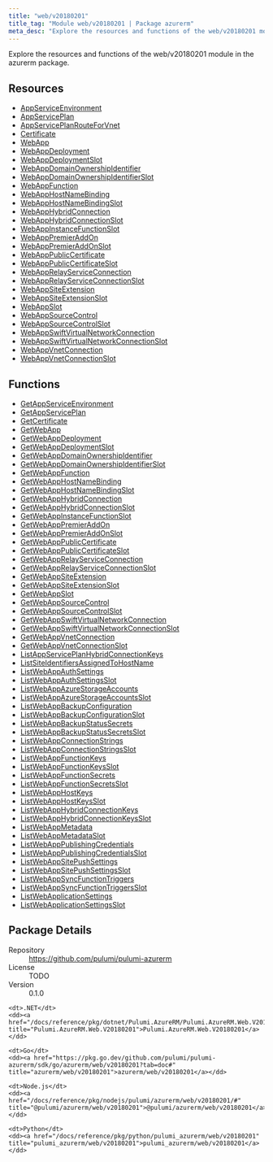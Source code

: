```yaml
---
title: "web/v20180201"
title_tag: "Module web/v20180201 | Package azurerm"
meta_desc: "Explore the resources and functions of the web/v20180201 module in the azurerm package."
---
```


<!-- WARNING: this file was generated by Pulumi Docs Generator. -->
<!-- Do not edit by hand unless you're certain you know what you are doing! -->

Explore the resources and functions of the web/v20180201 module in the azurerm package.

<h2 id="resources">Resources</h2>
<ul class="api">
    <li><a href="appserviceenvironment" title="AppServiceEnvironment"><span class="symbol resource"></span>AppServiceEnvironment</a></li>
    <li><a href="appserviceplan" title="AppServicePlan"><span class="symbol resource"></span>AppServicePlan</a></li>
    <li><a href="appserviceplanrouteforvnet" title="AppServicePlanRouteForVnet"><span class="symbol resource"></span>AppServicePlanRouteForVnet</a></li>
    <li><a href="certificate" title="Certificate"><span class="symbol resource"></span>Certificate</a></li>
    <li><a href="webapp" title="WebApp"><span class="symbol resource"></span>WebApp</a></li>
    <li><a href="webappdeployment" title="WebAppDeployment"><span class="symbol resource"></span>WebAppDeployment</a></li>
    <li><a href="webappdeploymentslot" title="WebAppDeploymentSlot"><span class="symbol resource"></span>WebAppDeploymentSlot</a></li>
    <li><a href="webappdomainownershipidentifier" title="WebAppDomainOwnershipIdentifier"><span class="symbol resource"></span>WebAppDomainOwnershipIdentifier</a></li>
    <li><a href="webappdomainownershipidentifierslot" title="WebAppDomainOwnershipIdentifierSlot"><span class="symbol resource"></span>WebAppDomainOwnershipIdentifierSlot</a></li>
    <li><a href="webappfunction" title="WebAppFunction"><span class="symbol resource"></span>WebAppFunction</a></li>
    <li><a href="webapphostnamebinding" title="WebAppHostNameBinding"><span class="symbol resource"></span>WebAppHostNameBinding</a></li>
    <li><a href="webapphostnamebindingslot" title="WebAppHostNameBindingSlot"><span class="symbol resource"></span>WebAppHostNameBindingSlot</a></li>
    <li><a href="webapphybridconnection" title="WebAppHybridConnection"><span class="symbol resource"></span>WebAppHybridConnection</a></li>
    <li><a href="webapphybridconnectionslot" title="WebAppHybridConnectionSlot"><span class="symbol resource"></span>WebAppHybridConnectionSlot</a></li>
    <li><a href="webappinstancefunctionslot" title="WebAppInstanceFunctionSlot"><span class="symbol resource"></span>WebAppInstanceFunctionSlot</a></li>
    <li><a href="webapppremieraddon" title="WebAppPremierAddOn"><span class="symbol resource"></span>WebAppPremierAddOn</a></li>
    <li><a href="webapppremieraddonslot" title="WebAppPremierAddOnSlot"><span class="symbol resource"></span>WebAppPremierAddOnSlot</a></li>
    <li><a href="webapppubliccertificate" title="WebAppPublicCertificate"><span class="symbol resource"></span>WebAppPublicCertificate</a></li>
    <li><a href="webapppubliccertificateslot" title="WebAppPublicCertificateSlot"><span class="symbol resource"></span>WebAppPublicCertificateSlot</a></li>
    <li><a href="webapprelayserviceconnection" title="WebAppRelayServiceConnection"><span class="symbol resource"></span>WebAppRelayServiceConnection</a></li>
    <li><a href="webapprelayserviceconnectionslot" title="WebAppRelayServiceConnectionSlot"><span class="symbol resource"></span>WebAppRelayServiceConnectionSlot</a></li>
    <li><a href="webappsiteextension" title="WebAppSiteExtension"><span class="symbol resource"></span>WebAppSiteExtension</a></li>
    <li><a href="webappsiteextensionslot" title="WebAppSiteExtensionSlot"><span class="symbol resource"></span>WebAppSiteExtensionSlot</a></li>
    <li><a href="webappslot" title="WebAppSlot"><span class="symbol resource"></span>WebAppSlot</a></li>
    <li><a href="webappsourcecontrol" title="WebAppSourceControl"><span class="symbol resource"></span>WebAppSourceControl</a></li>
    <li><a href="webappsourcecontrolslot" title="WebAppSourceControlSlot"><span class="symbol resource"></span>WebAppSourceControlSlot</a></li>
    <li><a href="webappswiftvirtualnetworkconnection" title="WebAppSwiftVirtualNetworkConnection"><span class="symbol resource"></span>WebAppSwiftVirtualNetworkConnection</a></li>
    <li><a href="webappswiftvirtualnetworkconnectionslot" title="WebAppSwiftVirtualNetworkConnectionSlot"><span class="symbol resource"></span>WebAppSwiftVirtualNetworkConnectionSlot</a></li>
    <li><a href="webappvnetconnection" title="WebAppVnetConnection"><span class="symbol resource"></span>WebAppVnetConnection</a></li>
    <li><a href="webappvnetconnectionslot" title="WebAppVnetConnectionSlot"><span class="symbol resource"></span>WebAppVnetConnectionSlot</a></li>
</ul>

<h2 id="functions">Functions</h2>
<ul class="api">
    <li><a href="getappserviceenvironment" title="GetAppServiceEnvironment"><span class="symbol function"></span>GetAppServiceEnvironment</a></li>
    <li><a href="getappserviceplan" title="GetAppServicePlan"><span class="symbol function"></span>GetAppServicePlan</a></li>
    <li><a href="getcertificate" title="GetCertificate"><span class="symbol function"></span>GetCertificate</a></li>
    <li><a href="getwebapp" title="GetWebApp"><span class="symbol function"></span>GetWebApp</a></li>
    <li><a href="getwebappdeployment" title="GetWebAppDeployment"><span class="symbol function"></span>GetWebAppDeployment</a></li>
    <li><a href="getwebappdeploymentslot" title="GetWebAppDeploymentSlot"><span class="symbol function"></span>GetWebAppDeploymentSlot</a></li>
    <li><a href="getwebappdomainownershipidentifier" title="GetWebAppDomainOwnershipIdentifier"><span class="symbol function"></span>GetWebAppDomainOwnershipIdentifier</a></li>
    <li><a href="getwebappdomainownershipidentifierslot" title="GetWebAppDomainOwnershipIdentifierSlot"><span class="symbol function"></span>GetWebAppDomainOwnershipIdentifierSlot</a></li>
    <li><a href="getwebappfunction" title="GetWebAppFunction"><span class="symbol function"></span>GetWebAppFunction</a></li>
    <li><a href="getwebapphostnamebinding" title="GetWebAppHostNameBinding"><span class="symbol function"></span>GetWebAppHostNameBinding</a></li>
    <li><a href="getwebapphostnamebindingslot" title="GetWebAppHostNameBindingSlot"><span class="symbol function"></span>GetWebAppHostNameBindingSlot</a></li>
    <li><a href="getwebapphybridconnection" title="GetWebAppHybridConnection"><span class="symbol function"></span>GetWebAppHybridConnection</a></li>
    <li><a href="getwebapphybridconnectionslot" title="GetWebAppHybridConnectionSlot"><span class="symbol function"></span>GetWebAppHybridConnectionSlot</a></li>
    <li><a href="getwebappinstancefunctionslot" title="GetWebAppInstanceFunctionSlot"><span class="symbol function"></span>GetWebAppInstanceFunctionSlot</a></li>
    <li><a href="getwebapppremieraddon" title="GetWebAppPremierAddOn"><span class="symbol function"></span>GetWebAppPremierAddOn</a></li>
    <li><a href="getwebapppremieraddonslot" title="GetWebAppPremierAddOnSlot"><span class="symbol function"></span>GetWebAppPremierAddOnSlot</a></li>
    <li><a href="getwebapppubliccertificate" title="GetWebAppPublicCertificate"><span class="symbol function"></span>GetWebAppPublicCertificate</a></li>
    <li><a href="getwebapppubliccertificateslot" title="GetWebAppPublicCertificateSlot"><span class="symbol function"></span>GetWebAppPublicCertificateSlot</a></li>
    <li><a href="getwebapprelayserviceconnection" title="GetWebAppRelayServiceConnection"><span class="symbol function"></span>GetWebAppRelayServiceConnection</a></li>
    <li><a href="getwebapprelayserviceconnectionslot" title="GetWebAppRelayServiceConnectionSlot"><span class="symbol function"></span>GetWebAppRelayServiceConnectionSlot</a></li>
    <li><a href="getwebappsiteextension" title="GetWebAppSiteExtension"><span class="symbol function"></span>GetWebAppSiteExtension</a></li>
    <li><a href="getwebappsiteextensionslot" title="GetWebAppSiteExtensionSlot"><span class="symbol function"></span>GetWebAppSiteExtensionSlot</a></li>
    <li><a href="getwebappslot" title="GetWebAppSlot"><span class="symbol function"></span>GetWebAppSlot</a></li>
    <li><a href="getwebappsourcecontrol" title="GetWebAppSourceControl"><span class="symbol function"></span>GetWebAppSourceControl</a></li>
    <li><a href="getwebappsourcecontrolslot" title="GetWebAppSourceControlSlot"><span class="symbol function"></span>GetWebAppSourceControlSlot</a></li>
    <li><a href="getwebappswiftvirtualnetworkconnection" title="GetWebAppSwiftVirtualNetworkConnection"><span class="symbol function"></span>GetWebAppSwiftVirtualNetworkConnection</a></li>
    <li><a href="getwebappswiftvirtualnetworkconnectionslot" title="GetWebAppSwiftVirtualNetworkConnectionSlot"><span class="symbol function"></span>GetWebAppSwiftVirtualNetworkConnectionSlot</a></li>
    <li><a href="getwebappvnetconnection" title="GetWebAppVnetConnection"><span class="symbol function"></span>GetWebAppVnetConnection</a></li>
    <li><a href="getwebappvnetconnectionslot" title="GetWebAppVnetConnectionSlot"><span class="symbol function"></span>GetWebAppVnetConnectionSlot</a></li>
    <li><a href="listappserviceplanhybridconnectionkeys" title="ListAppServicePlanHybridConnectionKeys"><span class="symbol function"></span>ListAppServicePlanHybridConnectionKeys</a></li>
    <li><a href="listsiteidentifiersassignedtohostname" title="ListSiteIdentifiersAssignedToHostName"><span class="symbol function"></span>ListSiteIdentifiersAssignedToHostName</a></li>
    <li><a href="listwebappauthsettings" title="ListWebAppAuthSettings"><span class="symbol function"></span>ListWebAppAuthSettings</a></li>
    <li><a href="listwebappauthsettingsslot" title="ListWebAppAuthSettingsSlot"><span class="symbol function"></span>ListWebAppAuthSettingsSlot</a></li>
    <li><a href="listwebappazurestorageaccounts" title="ListWebAppAzureStorageAccounts"><span class="symbol function"></span>ListWebAppAzureStorageAccounts</a></li>
    <li><a href="listwebappazurestorageaccountsslot" title="ListWebAppAzureStorageAccountsSlot"><span class="symbol function"></span>ListWebAppAzureStorageAccountsSlot</a></li>
    <li><a href="listwebappbackupconfiguration" title="ListWebAppBackupConfiguration"><span class="symbol function"></span>ListWebAppBackupConfiguration</a></li>
    <li><a href="listwebappbackupconfigurationslot" title="ListWebAppBackupConfigurationSlot"><span class="symbol function"></span>ListWebAppBackupConfigurationSlot</a></li>
    <li><a href="listwebappbackupstatussecrets" title="ListWebAppBackupStatusSecrets"><span class="symbol function"></span>ListWebAppBackupStatusSecrets</a></li>
    <li><a href="listwebappbackupstatussecretsslot" title="ListWebAppBackupStatusSecretsSlot"><span class="symbol function"></span>ListWebAppBackupStatusSecretsSlot</a></li>
    <li><a href="listwebappconnectionstrings" title="ListWebAppConnectionStrings"><span class="symbol function"></span>ListWebAppConnectionStrings</a></li>
    <li><a href="listwebappconnectionstringsslot" title="ListWebAppConnectionStringsSlot"><span class="symbol function"></span>ListWebAppConnectionStringsSlot</a></li>
    <li><a href="listwebappfunctionkeys" title="ListWebAppFunctionKeys"><span class="symbol function"></span>ListWebAppFunctionKeys</a></li>
    <li><a href="listwebappfunctionkeysslot" title="ListWebAppFunctionKeysSlot"><span class="symbol function"></span>ListWebAppFunctionKeysSlot</a></li>
    <li><a href="listwebappfunctionsecrets" title="ListWebAppFunctionSecrets"><span class="symbol function"></span>ListWebAppFunctionSecrets</a></li>
    <li><a href="listwebappfunctionsecretsslot" title="ListWebAppFunctionSecretsSlot"><span class="symbol function"></span>ListWebAppFunctionSecretsSlot</a></li>
    <li><a href="listwebapphostkeys" title="ListWebAppHostKeys"><span class="symbol function"></span>ListWebAppHostKeys</a></li>
    <li><a href="listwebapphostkeysslot" title="ListWebAppHostKeysSlot"><span class="symbol function"></span>ListWebAppHostKeysSlot</a></li>
    <li><a href="listwebapphybridconnectionkeys" title="ListWebAppHybridConnectionKeys"><span class="symbol function"></span>ListWebAppHybridConnectionKeys</a></li>
    <li><a href="listwebapphybridconnectionkeysslot" title="ListWebAppHybridConnectionKeysSlot"><span class="symbol function"></span>ListWebAppHybridConnectionKeysSlot</a></li>
    <li><a href="listwebappmetadata" title="ListWebAppMetadata"><span class="symbol function"></span>ListWebAppMetadata</a></li>
    <li><a href="listwebappmetadataslot" title="ListWebAppMetadataSlot"><span class="symbol function"></span>ListWebAppMetadataSlot</a></li>
    <li><a href="listwebapppublishingcredentials" title="ListWebAppPublishingCredentials"><span class="symbol function"></span>ListWebAppPublishingCredentials</a></li>
    <li><a href="listwebapppublishingcredentialsslot" title="ListWebAppPublishingCredentialsSlot"><span class="symbol function"></span>ListWebAppPublishingCredentialsSlot</a></li>
    <li><a href="listwebappsitepushsettings" title="ListWebAppSitePushSettings"><span class="symbol function"></span>ListWebAppSitePushSettings</a></li>
    <li><a href="listwebappsitepushsettingsslot" title="ListWebAppSitePushSettingsSlot"><span class="symbol function"></span>ListWebAppSitePushSettingsSlot</a></li>
    <li><a href="listwebappsyncfunctiontriggers" title="ListWebAppSyncFunctionTriggers"><span class="symbol function"></span>ListWebAppSyncFunctionTriggers</a></li>
    <li><a href="listwebappsyncfunctiontriggersslot" title="ListWebAppSyncFunctionTriggersSlot"><span class="symbol function"></span>ListWebAppSyncFunctionTriggersSlot</a></li>
    <li><a href="listwebapplicationsettings" title="ListWebApplicationSettings"><span class="symbol function"></span>ListWebApplicationSettings</a></li>
    <li><a href="listwebapplicationsettingsslot" title="ListWebApplicationSettingsSlot"><span class="symbol function"></span>ListWebApplicationSettingsSlot</a></li>
</ul>

<h2 id="package-details">Package Details</h2>
<dl class="package-details">
	<dt>Repository</dt>
	<dd><a href="https://github.com/pulumi/pulumi-azurerm">https://github.com/pulumi/pulumi-azurerm</a></dd>
	<dt>License</dt>
	<dd>TODO</dd>
	<dt>Version</dt>
	<dd>0.1.0</dd>
</dl>



<dl class="tabular">

    <dt>.NET</dt>
    <dd><a href="/docs/reference/pkg/dotnet/Pulumi.AzureRM/Pulumi.AzureRM.Web.V20180201.html" title="Pulumi.AzureRM.Web.V20180201">Pulumi.AzureRM.Web.V20180201</a></dd>

    <dt>Go</dt>
    <dd><a href="https://pkg.go.dev/github.com/pulumi/pulumi-azurerm/sdk/go/azurerm/web/v20180201?tab=doc#" title="azurerm/web/v20180201">azurerm/web/v20180201</a></dd>

    <dt>Node.js</dt>
    <dd><a href="/docs/reference/pkg/nodejs/pulumi/azurerm/web/v20180201/#" title="@pulumi/azurerm/web/v20180201">@pulumi/azurerm/web/v20180201</a></dd>

    <dt>Python</dt>
    <dd><a href="/docs/reference/pkg/python/pulumi_azurerm/web/v20180201" title="pulumi_azurerm/web/v20180201">pulumi_azurerm/web/v20180201</a></dd>

</dl>

